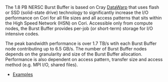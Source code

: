 The 1.8 PB NERSC Burst Buffer is based on
Cray [DataWarp](http://www.cray.com/products/storage/datawarp) that
uses flash or SSD (solid-state drive) technology to significantly
increase the I/O performance on Cori for all file sizes and all access
patterns that sits within the High Speed Network (HSN) on
Cori. Accessible only from compute nodes, the Burst Buffer provides
per-job (or short-term) storage for I/O intensive codes.

The peak bandwidth performance is over 1.7 TB/s wtih each Burst Buffer
node contributing up to 6.5 GB/s. The number of Burst Buffer nodes
depends on the granularity and size of the Burst Buffer
allocation. Performance is also dependent on access pattern, transfer
size and access method (e.g. MPI I/O, shared files).

* [Examples](/jobs/examples.md)
